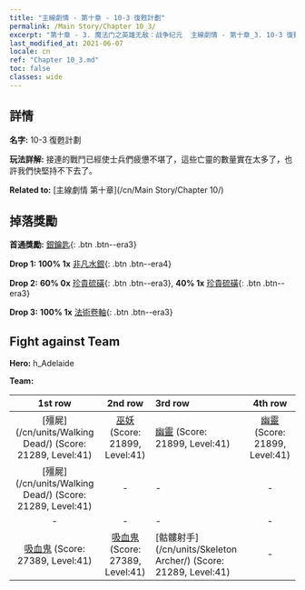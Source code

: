 ```yaml
---
title: "主線劇情 - 第十章 - 10-3 復甦計劃"
permalink: /Main Story/Chapter 10_3/
excerpt: "第十章 - 3. 魔法门之英雄无敌：战争纪元  主線劇情 - 第十章_3. 10-3 復甦計劃"
last_modified_at: 2021-06-07
locale: cn
ref: "Chapter 10_3.md"
toc: false
classes: wide
---
```


## 詳情

 **名字:** 10-3 復甦計劃

 **玩法詳解:** 接連的戰鬥已經使士兵們疲憊不堪了，這些亡靈的數量實在太多了，也許我們快堅持不下去了。

 **Related to:** [主線劇情 第十章](/cn/Main Story/Chapter 10/)

## 掉落獎勵

 **首通獎勵:** [銀鑰匙](/cn/Items/con_693/){: .btn .btn--era3}

 **Drop 1:** **100% 1x** [非凡水銀](/cn/Items/mat_35/){: .btn .btn--era4}

 **Drop 2:** **60% 0x** [珍貴硫磺](/cn/Items/mat_29/){: .btn .btn--era3}, **40% 1x** [珍貴硫磺](/cn/Items/mat_29/){: .btn .btn--era3}

 **Drop 3:** **100% 1x** [法術卷軸](/cn/Items/con_694/){: .btn .btn--era3}


## Fight against Team
 **Hero:** h_Adelaide

 **Team:**


  | 1st row | 2nd row | 3rd row | 4th row |
  |:----:|:----:|:----|:----:|
  | [殭屍](/cn/units/Walking Dead/) (Score: 21289, Level:41)  | [巫妖](/cn/units/Lich/) (Score: 21899, Level:41)  | [幽靈](/cn/units/Wight/) (Score: 21899, Level:41)  | [幽靈](/cn/units/Wight/) (Score: 21899, Level:41)  |
  | [殭屍](/cn/units/Walking Dead/) (Score: 21289, Level:41)  | - | - | - |
  | - | - | - | - |
  | [吸血鬼](/cn/units/Vampire/) (Score: 27389, Level:41)  | [吸血鬼](/cn/units/Vampire/) (Score: 27389, Level:41)  | [骷髏射手](/cn/units/Skeleton Archer/) (Score: 21289, Level:41)  | - |


